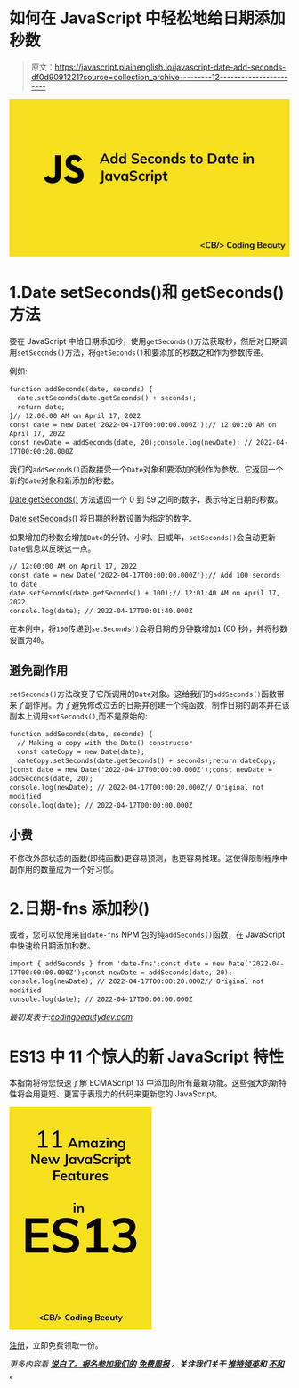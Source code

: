 # 如何在 JavaScript 中轻松地给日期添加秒数

> 原文：<https://javascript.plainenglish.io/javascript-date-add-seconds-df0d9091221?source=collection_archive---------12----------------------->

![](img/95c7519a559c2b76dbd320403a655b48.png)

# 1.Date setSeconds()和 getSeconds()方法

要在 JavaScript 中给日期添加秒，使用`getSeconds()`方法获取秒，然后对日期调用`setSeconds()`方法，将`getSeconds()`和要添加的秒数之和作为参数传递。

例如:

```
function addSeconds(date, seconds) {
  date.setSeconds(date.getSeconds() + seconds);
  return date;
}// 12:00:00 AM on April 17, 2022
const date = new Date('2022-04-17T00:00:00.000Z');// 12:00:20 AM on April 17, 2022
const newDate = addSeconds(date, 20);console.log(newDate); // 2022-04-17T00:00:20.000Z
```

我们的`addSeconds()`函数接受一个`Date`对象和要添加的秒作为参数。它返回一个新的`Date`对象和新添加的秒数。

[Date getSeconds()](https://developer.mozilla.org/en-US/docs/Web/JavaScript/Reference/Global_Objects/Date/getSeconds) 方法返回一个 0 到 59 之间的数字，表示特定日期的秒数。

[Date setSeconds()](https://developer.mozilla.org/en-US/docs/Web/JavaScript/Reference/Global_Objects/Date/setSeconds) 将日期的秒数设置为指定的数字。

如果增加的秒数会增加`Date`的分钟、小时、日或年，`setSeconds()`会自动更新`Date`信息以反映这一点。

```
// 12:00:00 AM on April 17, 2022
const date = new Date('2022-04-17T00:00:00.000Z');// Add 100 seconds to date
date.setSeconds(date.getSeconds() + 100);// 12:01:40 AM on April 17, 2022
console.log(date); // 2022-04-17T00:01:40.000Z
```

在本例中，将`100`传递到`setSeconds()`会将日期的分钟数增加`1` (60 秒)，并将秒数设置为`40`。

## 避免副作用

`setSeconds()`方法改变了它所调用的`Date`对象。这给我们的`addSeconds()`函数带来了副作用。为了避免修改过去的日期并创建一个纯函数，制作日期的副本并在该副本上调用`setSeconds()`,而不是原始的:

```
function addSeconds(date, seconds) {
  // Making a copy with the Date() constructor
  const dateCopy = new Date(date);
  dateCopy.setSeconds(date.getSeconds() + seconds);return dateCopy;
}const date = new Date('2022-04-17T00:00:00.000Z');const newDate = addSeconds(date, 20);
console.log(newDate); // 2022-04-17T00:00:20.000Z// Original not modified
console.log(date); // 2022-04-17T00:00:00.000Z
```

## 小费

不修改外部状态的函数(即纯函数)更容易预测，也更容易推理。这使得限制程序中副作用的数量成为一个好习惯。

# 2.日期-fns 添加秒()

或者，您可以使用来自`date-fns` NPM 包的纯`addSeconds()`函数，在 JavaScript 中快速给日期添加秒数。

```
import { addSeconds } from 'date-fns';const date = new Date('2022-04-17T00:00:00.000Z');const newDate = addSeconds(date, 20);
console.log(newDate); // 2022-04-17T00:00:20.000Z// Original not modified
console.log(date); // 2022-04-17T00:00:00.000Z
```

*最初发表于:*[*codingbeautydev.com*](https://cbdev.link/1ffa53)

# ES13 中 11 个惊人的新 JavaScript 特性

本指南将带您快速了解 ECMAScript 13 中添加的所有最新功能。这些强大的新特性将会用更短、更富于表现力的代码来更新您的 JavaScript。

![](img/75a56482761ab63cfc081ad691d70d61.png)

[注册](https://cbdev.link/900477)，立即免费领取一份。

*更多内容看* [***说白了。报名参加我们的***](https://plainenglish.io/) **[***免费周报***](http://newsletter.plainenglish.io/) *。关注我们关于* [***推特***](https://twitter.com/inPlainEngHQ)[***领英***](https://www.linkedin.com/company/inplainenglish/)**和* [***不和***](https://discord.gg/GtDtUAvyhW) ***。******